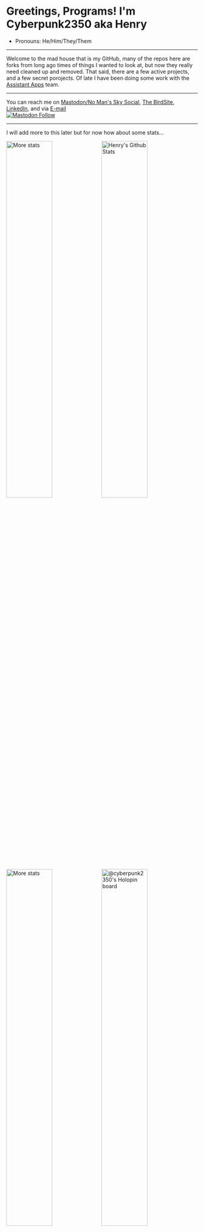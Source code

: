 # Greetings, Programs! I'm Cyberpunk2350 aka Henry
- Pronouns: He/Him/They/Them
---
Welcome to the mad house that is my GitHub, many of the repos here are forks from long ago times of things I wanted to look at, but now they really need cleaned up and removed.  That said, there are a few active projects, and a few secret porojects.
Of late I have been doing some work with the [Assistant Apps][assistantappswebsite] team. 

---
You can reach me on [Mastodon/No Man's Sky Social][NoMansSkySocial], [The BirdSite][CPtwitter], [LinkedIn][linkedin], and via [E-mail][email]
</br>
<a rel="me" href="https://nomanssky.social/@Cyberpunk2350"><img alt="Mastodon Follow" src="https://img.shields.io/mastodon/follow/109319785027829931?domain=https%3A%2F%2Fnomanssky.social"></a>
<!-- #### ![Follow my No Mans Sky Twitter](https://img.shields.io/twitter/follow/cyberpunk2350?style=plastic)[CPTwitter] -->

---
I will add more to this later but for now how about some stats...

<div align="left">
  <a href="https://github-profile-summary-cards.vercel.app/"><img alt="More stats" width="49%" src="https://github-profile-summary-cards.vercel.app/api/cards/stats?username=cyberpunk2350&theme=github_dark" /></a>
  <a href="https://git.io/streak-stats"><img alt="Henry's Github Stats" width="49%" src="https://github-readme-streak-stats.herokuapp.com?user=cyberpunk2350&theme=dark&hide_border=true&border_radius=0&date_format=M%20j%5B%2C%20Y%5D&mode=weekly" /></a>
  <a href="https://github-profile-summary-cards.vercel.app/"><img alt="More stats" width="49%" src="https://github-profile-summary-cards.vercel.app/api/cards/profile-details?username=cyberpunk2350&theme=github_dark" /></a>
  <a href="https://holopin.io/@cyberpunk2350"><img alt="@cyberpunk2350's Holopin board" width="49%" src="https://www.holopin.me/cyberpunk2350" /></a>
</div>


![Profile views](https://komarev.com/ghpvc/?username=cyberpunk2350&color=green&?style=plastic)
<!--
**cyberpunk2350/cyberpunk2350** is a ✨ _special_ ✨ repository because its `README.md` (this file) appears on your GitHub profile.

Here are some ideas to get you started:

- 🔭 I’m currently working on ...
- 🌱 I’m currently learning ...
- 👯 I’m looking to collaborate on ...
- 🤔 I’m looking for help with ...
- 💬 Ask me about ...
- 📫 How to reach me: ...
- 😄 Pronouns: ...
- ⚡ Fun fact: ...

  [![Follow my No Mans Sky Twitter](https://img.shields.io/twitter/follow/cyberpunk2350?color=%231d9bf0&style=for-the-badge)][CPTwitter]
-->



[website]: https://cyberpunk2350.com?ref=cyberpunk2350Github
[assistantappswebsite]: https://assistantapps.com?ref=cyberpunk2350Github
[assistantnms]: https://nmsassistant.com?ref=cyberpunk2350Github
[CPtwitter]: https://twitter.com/cyberpunk250?ref=cyberpunk2350Github
[NoMansSkySocial]: https://nomanssky.social/@cyberpunk2350?ref=cyberpunk2350Github
[email]: mailto:github@henryrice.com
[linkedin]: https://www.linkedin.com/in/he2/?ref=cyberpunk2350Github
